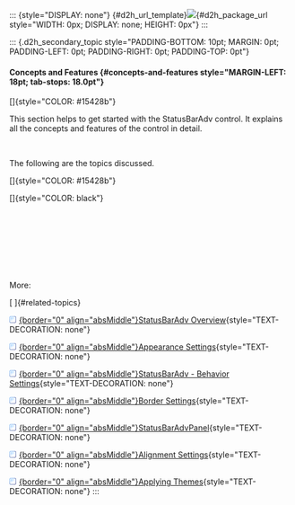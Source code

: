 ::: {style="DISPLAY: none"}
[](ms-xhelp:///?Id=d2h_url_template){#d2h_url_template}![](!package_url!){#d2h_package_url style="WIDTH: 0px; DISPLAY: none; HEIGHT: 0px"}
:::

::: {.d2h_secondary_topic style="PADDING-BOTTOM: 10pt; MARGIN: 0pt; PADDING-LEFT: 0pt; PADDING-RIGHT: 0pt; PADDING-TOP: 0pt"}
#### Concepts and Features {#concepts-and-features style="MARGIN-LEFT: 18pt; tab-stops: 18.0pt"}

[]{style="COLOR: #15428b"} 

This section helps to get started with the StatusBarAdv control. It explains all the concepts and features of the control in detail.

 

The following are the topics discussed.

[]{style="COLOR: #15428b"} 

[]{style="COLOR: black"} 

 

 

 

 

More:

[ ]{#related-topics}

[![](button.gif){border="0" align="absMiddle"}StatusBarAdv Overview](ms-xhelp:///?Id=ee61b8df-5460-4c88-86f3-2792bd424e2d){style="TEXT-DECORATION: none"}

[![](button.gif){border="0" align="absMiddle"}Appearance Settings](ms-xhelp:///?Id=9a531dbd-dc52-40da-a053-730ffd34db44){style="TEXT-DECORATION: none"}

[![](button.gif){border="0" align="absMiddle"}StatusBarAdv - Behavior Settings](ms-xhelp:///?Id=78671667-6d88-474e-806c-02b39723c467){style="TEXT-DECORATION: none"}

[![](button.gif){border="0" align="absMiddle"}Border Settings](ms-xhelp:///?Id=904c10e8-659d-4cd5-b9f8-1fd5aa0787c7){style="TEXT-DECORATION: none"}

[![](button.gif){border="0" align="absMiddle"}StatusBarAdvPanel](ms-xhelp:///?Id=42e4a096-ae6b-4dce-9a0d-04acc704cbe9){style="TEXT-DECORATION: none"}

[![](button.gif){border="0" align="absMiddle"}Alignment Settings](ms-xhelp:///?Id=aa59d99b-2f15-4c0b-b897-c32733da4ad4){style="TEXT-DECORATION: none"}

[![](button.gif){border="0" align="absMiddle"}Applying Themes](ms-xhelp:///?Id=1bb4f9fb-e4cb-4eda-9d0a-9b4999369ab7){style="TEXT-DECORATION: none"}
:::
